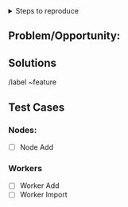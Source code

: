 <details><summary>Steps to reproduce</summary>

1.
2.
3.

</details>

## Problem/Opportunity:

## Solutions

/label ~feature

## Test Cases

### Nodes:

- [ ] Node Add

### Workers

- [ ] Worker Add
- [ ] Worker Import
